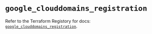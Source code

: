 # `google_clouddomains_registration`

Refer to the Terraform Registory for docs: [`google_clouddomains_registration`](https://registry.terraform.io/providers/hashicorp/google/5.26.0/docs/resources/clouddomains_registration).
